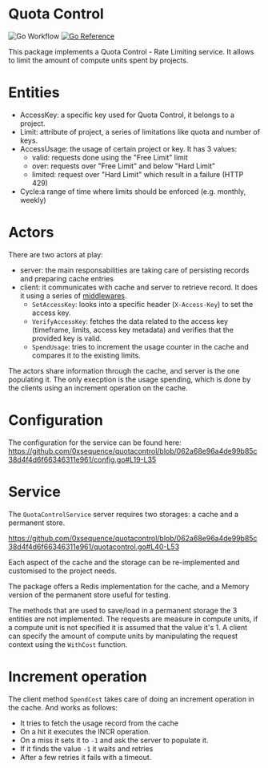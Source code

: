 # Quota Control
![Go Workflow](https://github.com/0xsequence/quotacontrol/actions/workflows/go.yml/badge.svg)
[![Go Reference](https://pkg.go.dev/badge/github.com/0xsequence/quotacontrol.svg)](https://pkg.go.dev/github.com/0xsequence/quotacontrol)

This package implements a Quota Control - Rate Limiting service. 
It allows to limit the amount of compute units spent by projects.

# Entities
- AccessKey: a specific key used for Quota Control, it belongs to a project.
- Limit: attribute of project, a series of limitations like quota and number of keys.
- AccessUsage: the usage of certain project or key. It has 3 values:
  - valid: requests done using the "Free Limit" limit
  - over: requests over "Free Limit" and below "Hard Limit"
  - limited: request over "Hard Limit" which result in a failure (HTTP 429)
- Cycle:a range of time where limits should be enforced (e.g. monthly, weekly)  

# Actors
There are two actors at play:
- server: the main responsabilities are taking care of persisting records and preparing cache entries
- client: it communicates with cache and server to retrieve record. It does it using a series of [middlewares](https://github.com/0xsequence/quotacontrol/blob/062a68e96a4de99b85c38d4f4d6f66346311e961/middleware/).
  - `SetAccessKey`: looks into a specific header (`X-Access-Key`) to set the access key.
  - `VerifyAccessKey`: fetches the data related to the access key (timeframe, limits, access key metadata) and verifies that the provided key is valid.
  - `SpendUsage`: tries to increment the usage counter in the cache and compares it to the existing limits.

The actors share information through the cache, and server is the one populating it. 
The only execption is the usage spending, which is done by the clients using an increment operation on the cache.

# Configuration
The configuration for the service can be found here:
https://github.com/0xsequence/quotacontrol/blob/062a68e96a4de99b85c38d4f4d6f66346311e961/config.go#L19-L35

# Service

The `QuotaControlService` server requires two storages: a cache and a permanent store.

https://github.com/0xsequence/quotacontrol/blob/062a68e96a4de99b85c38d4f4d6f66346311e961/quotacontrol.go#L40-L53

Each aspect of the cache and the storage can be re-implemented and customised to the project needs.

The package offers a Redis implementation for the cache, and a Memory version of the permanent store useful for testing.



The methods that are used to save/load in a permanent storage the 3 entities are not implemented.
The requests are measure in compute units, if a compute unit is not specified it is assumed that the value it's 1.
A client can specify the amount of compute units by manipulating the request context using the `WithCost` function.

# Increment operation

The client method `SpendCost` takes care of doing an increment operation in the cache. And works as follows:
- It tries to fetch the usage record from the cache
- On a hit it executes the INCR operation.
- On a miss it sets it to `-1` and ask the server to populate it.
- If it finds the value `-1` it waits and retries
- After a few retries it fails with a timeout.
